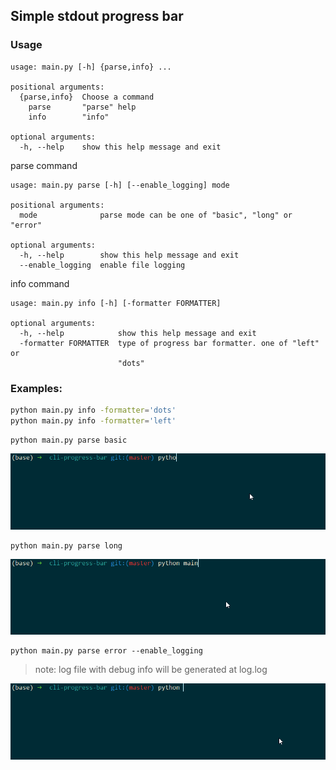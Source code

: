 ## Simple stdout progress bar

### Usage

```
usage: main.py [-h] {parse,info} ...

positional arguments:
  {parse,info}  Choose a command
    parse       "parse" help
    info        "info"

optional arguments:
  -h, --help    show this help message and exit

```

parse command

```
usage: main.py parse [-h] [--enable_logging] mode

positional arguments:
  mode              parse mode can be one of "basic", "long" or "error"

optional arguments:
  -h, --help        show this help message and exit
  --enable_logging  enable file logging
```

info command

```
usage: main.py info [-h] [-formatter FORMATTER]

optional arguments:
  -h, --help            show this help message and exit
  -formatter FORMATTER  type of progress bar formatter. one of "left" or
                        "dots"
```


### Examples:

```sh
python main.py info -formatter='dots'
python main.py info -formatter='left'
```

```
python main.py parse basic
```
![basic](basic.gif)

```
python main.py parse long
```
![long](long.gif)

```
python main.py parse error --enable_logging
```
> note: log file with debug info will be generated at log.log

![error](error.gif)